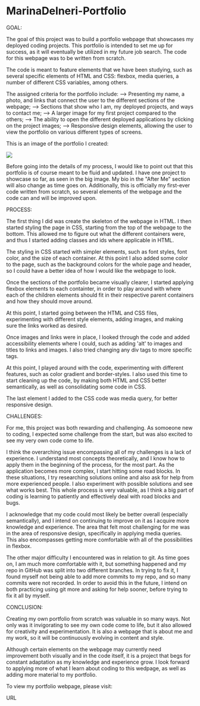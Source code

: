 # MarinaDelneri-Portfolio

GOAL:

The goal of this project was to build a portfolio webpage that showcases my deployed coding projects. This portfolio is intended to set me up for success, as it will eventually be utilized in my future job search. The code for this webpage was to be written from scratch.

The code is meant to feature elements that we have been studying, such as several specific elements of HTML and CSS: flexbox, media queries, a number of different CSS variables, among others. 

The assigned criteria for the portfolio include:
--> Presenting my name, a photo, and links that connect the user to the different sections of the webpage;
--> Sections that show who I am, my deployed projects, and ways to contact me;
--> A larger image for my first project compared to the others;
--> The ability to open the different deployed applications by clicking on the project images;
--> Responsive design elements, allowing the user to view the portfolio on various different types of screens. 

This is an image of the portfolio I created:

![](.AAAAssets/screencapture-file-Users-Marina-Desktop-homework-coding-MarinaDelneri-Portfolio-index-html-2021-02-22-13_00_08.png)

Before going into the details of my process, I would like to point out that this portfolio is of course meant to be fluid and updated. I have one project to showcase so far, as seen in the big image. My bio in the "After Me" section will also change as time goes on. Additionally, this is officially my first-ever code written from scratch, so several elements of the webpage and the code can and will be improved upon. 


PROCESS:

The first thing I did was create the skeleton of the webpage in HTML. I then started styling the page in CSS, starting from the top of the webpage to the bottom. This allowed me to figure out what the different containers were, and thus I started adding classes and ids where applicable in HTML. 

The styling in CSS started with simpler elements, such as font styles, font color, and the size of each container. At this point I also added some color to the page, such as the background colors for the whole page and header, so I could have a better idea of how I would like the webpage to look. 

Once the sections of the portfolio became visually clearer, I started applying flexbox elements to each containter, in order to play around with where each of the children elements should fit in their respective parent containers and how they should move around. 

At this point, I started going between the HTML and CSS files, experimenting with different style elements, adding images, and making sure the links worked as desired.

Once images and links were in place, I looked through the code and added accessibility elements where I could, such as adding 'alt' to images and titles to links and images. I also tried changing any div tags to more specific tags. 

At this point, I played around with the code, experimenting with different features, such as color gradient and border-styles. I also used this time to start cleaning up the code, by making both HTML and CSS better semantically, as well as consolidating some code in CSS. 

The last element I added to the CSS code was media query, for better responsive design. 


CHALLENGES:

For me, this project was both rewarding and challenging. As somoeone new to coding, I expected some challenge from the start, but was also excited to see my very own code come to life. 

I think the overarching issue encompassing all of my challenges is a lack of experience. I understand most concepts theoretically, and I know how to apply them in the beginning of the process, for the most part. As the application becomes more complex, I start hitting some road blocks. In these situations, I try researching solutions online and also ask for help from more experienced people. I also experiment with possible solutions and see what works best. This whole process is very valuable, as I think a big part of coding is learning to patiently and effectively deal with road blocks and bugs. 

I acknowledge that my code could most likely be better overall (especially semantically), and I intend on continuing to improve on it as I acquire more knowledge and experience. The area that felt most challenging for me was in the area of responsive design, specifically in applying media queries. This also encompasses getting more comfortable with all of the possibilities in flexbox. 

The other major difficulty I encountered was in relation to git. As time goes on, I am much more comfortable with it, but something happened and my repo in GitHub was split into two different branches. In trying to fix it, I found myself not being able to add more commits to my repo, and so many commits were not recorded. In order to avoid this in the future, I intend on both practicing using git more and asking for help sooner, before trying to fix it all by myself. 


CONCLUSION:

Creating my own portfolio from scratch was valuable in so many ways. Not only was it invigorating to see my own code come to life, but it also allowed for creativity and experimentation. It is also a webpage that is about me and my work, so it will be continuously evolving in content and style. 

Although certain elements on the webpage may currently need improvement both visually and in the code itself, it is a project that begs for constant adaptation as my knowledge and experience grow. I look forward to applying more of what I learn about coding to this wedpage, as well as adding more material to my portfolio. 

To view my portfolio webpage, please visit: 

URL





